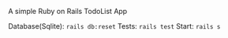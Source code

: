 A simple Ruby on Rails TodoList App

Database(Sqlite): `rails db:reset`
Tests: `rails test`
Start: `rails s`
